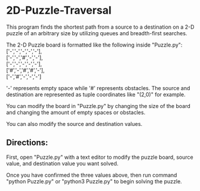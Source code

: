 # 2D-Puzzle-Traversal

This program finds the shortest path from a source to a destination on a 2-D puzzle of an arbitrary size
by utilizing queues and breadth-first searches.

The 2-D Puzzle board is formatted like the following inside "Puzzle.py":<br />
    ['-','-','-','-','-'],<br />
    ['-','-','#','-','-'],<br />
    ['-','-','-','-','-'],<br />
    ['#','-','#','#','-'],<br />
    ['-','#','-','-','-']

'-' represents empty space while '#' represents obstacles.
The source and destination are represented as tuple coordinates like "(2,0)" for example.

You can modify the board in "Puzzle.py" by changing the size of the board and changing the amount of empty spaces or obstacles.

You can also modify the source and destination values.

## Directions:

First, open "Puzzle.py" with a text editor to modify the puzzle board, source value, and destination value you want solved.

Once you have confirmed the three values above, then run command "python Puzzle.py" or "python3 Puzzle.py" to begin solving the puzzle.
